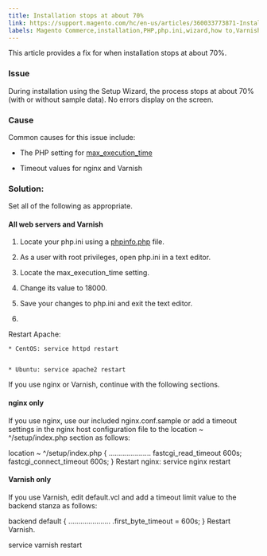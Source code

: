 ```yaml
---
title: Installation stops at about 70%
link: https://support.magento.com/hc/en-us/articles/360033773871-Installation-stops-at-about-70-
labels: Magento Commerce,installation,PHP,php.ini,wizard,how to,Varnish
---
```


This article provides a fix for when installation stops at about 70%.

### Issue

During installation using the Setup Wizard, the process stops at about 70% (with or without sample data). No errors display on the screen.

### Cause

Common causes for this issue include:

* The PHP setting for [max\_execution\_time](http://php.net/manual/en/info.configuration.php#ini.max-execution-time)

* Timeout values for nginx and Varnish

### Solution:

Set all of the following as appropriate.

#### All web servers and Varnish

1. Locate your php.ini using a [phpinfo.php](https://devdocs.magento.com/guides/v2.3/install-gde/prereq/optional.html#install-optional-phpinfo) file.

1. As a user with root privileges, open php.ini in a text editor.

1. Locate the max\_execution\_time setting.

1. Change its value to 18000.

10. Save your changes to php.ini and exit the text editor.

12. 
Restart Apache:

	
	* CentOS: service httpd restart
	
	
	* Ubuntu: service apache2 restart
If you use nginx or Varnish, continue with the following sections.

#### nginx only

If you use nginx, use our included nginx.conf.sample or add a timeout settings in the nginx host configuration file to the location ~ ^/setup/index.php section as follows:

location ~ ^/setup/index.php {
 .....................
 fastcgi\_read\_timeout 600s;
 fastcgi\_connect\_timeout 600s;
}
Restart nginx: service nginx restart

#### Varnish only

If you use Varnish, edit default.vcl and add a timeout limit value to the backend stanza as follows:

backend default {
.....................
 .first\_byte\_timeout = 600s;
}
Restart Varnish.

 service varnish restart